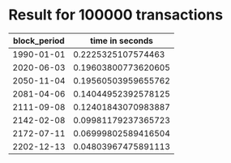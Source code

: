 # Result for 100000 transactions

| block_period  | time in seconds |
| ------------  | --------------- |
| 1990-01-01  | 0.2225325107574463 |
| 2020-06-03  | 0.19603800773620605 |
| 2050-11-04  | 0.19560503959655762 |
| 2081-04-06  | 0.14044952392578125 |
| 2111-09-08  | 0.12401843070983887 |
| 2142-02-08  | 0.09981179237365723 |
| 2172-07-11  | 0.06999802589416504 |
| 2202-12-13  | 0.04803967475891113 |
